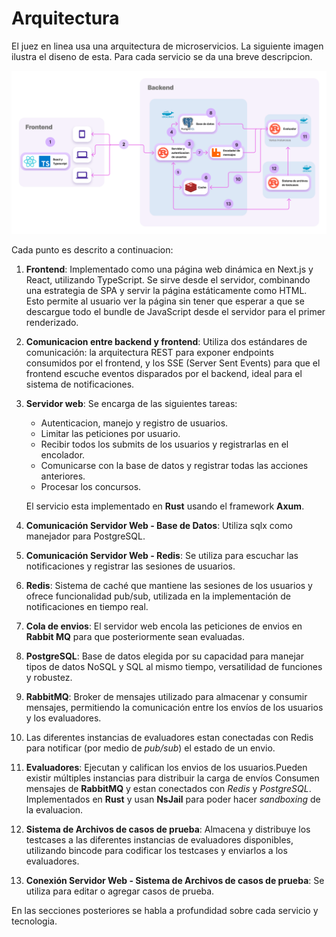 # Arquitectura

El juez en linea usa una arquitectura de microservicios. La siguiente imagen ilustra el diseno de esta. Para cada servicio se da una breve descripcion.

![design](images/system_design.png)

Cada punto es descrito a continuacion:

1. **Frontend**: Implementado como una página web dinámica en Next.js y React, utilizando TypeScript. Se sirve desde el servidor, combinando una estrategia de SPA y servir la página estáticamente como HTML. Esto permite al usuario ver la página sin tener que esperar a que se descargue todo el bundle de JavaScript desde el servidor para el primer renderizado.

2. **Comunicacion entre backend y frontend**: Utiliza dos estándares de comunicación: la arquitectura REST para exponer endpoints consumidos por el frontend, y los SSE (Server Sent Events) para que el frontend escuche eventos disparados por el backend, ideal para el sistema de notificaciones.

3. **Servidor web**: Se encarga de las siguientes tareas:

   - Autenticacion, manejo y registro de usuarios.
   - Limitar las peticiones por usuario.
   - Recibir todos los submits de los usuarios y registrarlas en el encolador.
   - Comunicarse con la base de datos y registrar todas las acciones anteriores.
   - Procesar los concursos.

   El servicio esta implementado en **Rust** usando el framework **Axum**.

4. **Comunicación Servidor Web - Base de Datos**: Utiliza sqlx como manejador para PostgreSQL.
5. **Comunicación Servidor Web - Redis**: Se utiliza para escuchar las notificaciones y registrar las sesiones de usuarios.
6. **Redis**: Sistema de caché que mantiene las sesiones de los usuarios y ofrece funcionalidad pub/sub, utilizada en la implementación de notificaciones en tiempo real.
7. **Cola de envios**: El servidor web encola las peticiones de envios en **Rabbit MQ** para que posteriormente sean evaluadas.
8. **PostgreSQL**: Base de datos elegida por su capacidad para manejar tipos de datos NoSQL y SQL al mismo tiempo, versatilidad de funciones y robustez.
9. **RabbitMQ**: Broker de mensajes utilizado para almacenar y consumir mensajes, permitiendo la comunicación entre los envíos de los usuarios y los evaluadores.
10. Las diferentes instancias de evaluadores estan conectadas con Redis para notificar (por medio de _pub/sub_) el estado de un envio.
11. **Evaluadores**: Ejecutan y califican los envios de los usuarios.Pueden existir múltiples instancias para distribuir la carga de envíos
    Consumen mensajes de **RabbitMQ** y estan conectados con _Redis_ y _PostgreSQL_.
    Implementados en **Rust** y usan **NsJail** para poder hacer _sandboxing_ de la evaluacion.
12. **Sistema de Archivos de casos de prueba**: Almacena y distribuye los testcases a las diferentes instancias de evaluadores disponibles, utilizando bincode para codificar los testcases y enviarlos a los evaluadores.
13. **Conexión Servidor Web - Sistema de Archivos de casos de prueba**: Se utiliza para editar o agregar casos de prueba.

En las secciones posteriores se habla a profundidad sobre cada servicio y tecnologia.
